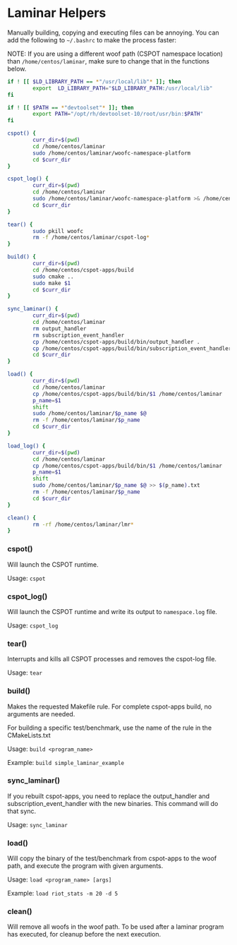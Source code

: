 # Laminar Helpers

Manually building, copying and executing files can be annoying. You can add the following to `~/.bashrc` to make the process faster:

NOTE: If you are using a different woof path (CSPOT namespace location) than `/home/centos/laminar`, make sure to change that in the functions below.

```sh
if ! [[ $LD_LIBRARY_PATH == *"/usr/local/lib"* ]]; then
        export  LD_LIBRARY_PATH="$LD_LIBRARY_PATH:/usr/local/lib"
fi

if ! [[ $PATH == *"devtoolset"* ]]; then
        export PATH="/opt/rh/devtoolset-10/root/usr/bin:$PATH"
fi

cspot() {
        curr_dir=$(pwd)
        cd /home/centos/laminar
        sudo /home/centos/laminar/woofc-namespace-platform
        cd $curr_dir
}

cspot_log() {
        curr_dir=$(pwd)
        cd /home/centos/laminar
        sudo /home/centos/laminar/woofc-namespace-platform >& /home/centos/laminar/namespace.log
        cd $curr_dir
}

tear() {
        sudo pkill woofc
        rm -f /home/centos/laminar/cspot-log*
}

build() {
        curr_dir=$(pwd)
        cd /home/centos/cspot-apps/build
        sudo cmake ..
        sudo make $1
        cd $curr_dir
}

sync_laminar() {
        curr_dir=$(pwd)
        cd /home/centos/laminar
        rm output_handler
        rm subscription_event_handler
        cp /home/centos/cspot-apps/build/bin/output_handler .
        cp /home/centos/cspot-apps/build/bin/subscription_event_handler .
        cd $curr_dir
}

load() {
        curr_dir=$(pwd)
        cd /home/centos/laminar
        cp /home/centos/cspot-apps/build/bin/$1 /home/centos/laminar
        p_name=$1
        shift
        sudo /home/centos/laminar/$p_name $@
        rm -f /home/centos/laminar/$p_name
        cd $curr_dir
}

load_log() {
        curr_dir=$(pwd)
        cd /home/centos/laminar
        cp /home/centos/cspot-apps/build/bin/$1 /home/centos/laminar
        p_name=$1
        shift
        sudo /home/centos/laminar/$p_name $@ >> $(p_name).txt
        rm -f /home/centos/laminar/$p_name
        cd $curr_dir
}

clean() {
        rm -rf /home/centos/laminar/lmr*
}
```

### cspot()
Will launch the CSPOT runtime.

Usage: `cspot`

### cspot_log()
Will launch the CSPOT runtime and write its output to `namespace.log` file.

Usage: `cspot_log`

### tear()
Interrupts and kills all CSPOT processes and removes the cspot-log file.

Usage: `tear`

### build()
Makes the requested Makefile rule. For complete cspot-apps build, no arguments are needed.

For building a specific test/benchmark, use the name of the rule in the CMakeLists.txt

Usage: `build <program_name>`

Example: `build simple_laminar_example`

### sync_laminar()
If you rebuilt cspot-apps, you need to replace the output_handler and subscription_event_handler with the new binaries. This command will do that sync.

Usage: `sync_laminar`

### load()
Will copy the binary of the test/benchmark from cspot-apps to the woof path, and execute the program with given arguments.

Usage: `load <program_name> [args]`

Example: `load riot_stats -m 20 -d 5`

### clean()
Will remove all woofs in the woof path. To be used after a laminar program has executed, for cleanup before the next execution.